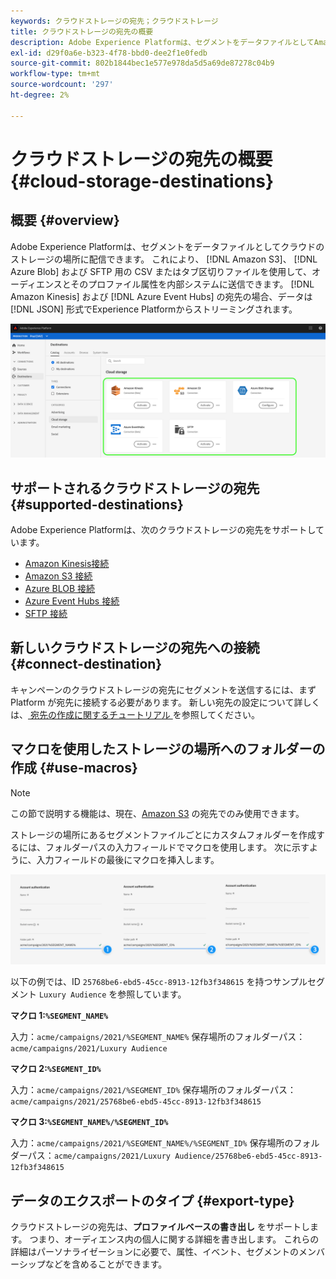 ```yaml
---
keywords: クラウドストレージの宛先；クラウドストレージ
title: クラウドストレージの宛先の概要
description: Adobe Experience Platformは、セグメントをデータファイルとしてAmazon S3、AWS Kinesis、Azure Event Hubs または SFTP クラウドのストレージの場所に配信できます。
exl-id: d29f0a6e-b323-4f78-bbd0-dee2f1e0fedb
source-git-commit: 802b1844bec1e577e978da5d5a69de87278c04b9
workflow-type: tm+mt
source-wordcount: '297'
ht-degree: 2%

---
```


# クラウドストレージの宛先の概要 {#cloud-storage-destinations}

## 概要 {#overview}

Adobe Experience Platformは、セグメントをデータファイルとしてクラウドのストレージの場所に配信できます。 これにより、 [!DNL Amazon S3]、 [!DNL Azure Blob] および SFTP 用の CSV またはタブ区切りファイルを使用して、オーディエンスとそのプロファイル属性を内部システムに送信できます。 [!DNL Amazon Kinesis] および [!DNL Azure Event Hubs] の宛先の場合、データは [!DNL JSON] 形式でExperience Platformからストリーミングされます。

![Adobeクラウドのストレージの宛先](../../assets/catalog/cloud-storage/cloud-storage-destinations.png)

## サポートされるクラウドストレージの宛先 {#supported-destinations}

Adobe Experience Platformは、次のクラウドストレージの宛先をサポートしています。

* [Amazon Kinesis接続](amazon-kinesis.md)
* [Amazon S3 接続](amazon-s3.md)
* [Azure BLOB 接続](azure-blob.md)
* [Azure Event Hubs 接続](azure-event-hubs.md)
* [SFTP 接続](sftp.md)

## 新しいクラウドストレージの宛先への接続 {#connect-destination}

キャンペーンのクラウドストレージの宛先にセグメントを送信するには、まず Platform が宛先に接続する必要があります。 新しい宛先の設定について詳しくは、[ 宛先の作成に関するチュートリアル ](../../ui/connect-destination.md) を参照してください。


## マクロを使用したストレージの場所へのフォルダーの作成 {#use-macros}

>[!NOTE]
>
> この節で説明する機能は、現在、[Amazon S3](amazon-s3.md) の宛先でのみ使用できます。

ストレージの場所にあるセグメントファイルごとにカスタムフォルダーを作成するには、フォルダーパスの入力フィールドでマクロを使用します。 次に示すように、入力フィールドの最後にマクロを挿入します。

![マクロを使用してストレージにフォルダーを作成する方法](../../assets/catalog/cloud-storage/workflow/macros-folder-path.png)

以下の例では、ID `25768be6-ebd5-45cc-8913-12fb3f348615` を持つサンプルセグメント `Luxury Audience` を参照しています。

**マクロ 1:`%SEGMENT_NAME%`**

入力：`acme/campaigns/2021/%SEGMENT_NAME%`
保存場所のフォルダーパス：`acme/campaigns/2021/Luxury Audience`

**マクロ 2:`%SEGMENT_ID%`**

入力：`acme/campaigns/2021/%SEGMENT_ID%`
保存場所のフォルダーパス：`acme/campaigns/2021/25768be6-ebd5-45cc-8913-12fb3f348615`

**マクロ 3:`%SEGMENT_NAME%/%SEGMENT_ID%`**

入力：`acme/campaigns/2021/%SEGMENT_NAME%/%SEGMENT_ID%`
保存場所のフォルダーパス：`acme/campaigns/2021/Luxury Audience/25768be6-ebd5-45cc-8913-12fb3f348615`

## データのエクスポートのタイプ {#export-type}

クラウドストレージの宛先は、**プロファイルベースの書き出し** をサポートします。 つまり、オーディエンス内の個人に関する詳細を書き出します。 これらの詳細はパーソナライゼーションに必要で、属性、イベント、セグメントのメンバーシップなどを含めることができます。